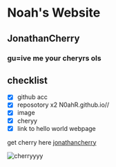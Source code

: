 # Noah's Website
## JonathanCherry
### gu=ive me your cheryrs ols
## checklist
- [x] github acc
- [x] reposotory x2 N0ahR.github.io//
- [x] image
- [x] cheryy
- [x] link to hello world webpage

get cherry here
[jonathancherry](https://n0ahr.github.io/jonathancherry/)

![cherryyyy](https://i0.pickpik.com/photos/451/909/191/bing-cherries-ripe-red-fruit-preview.jpg)
